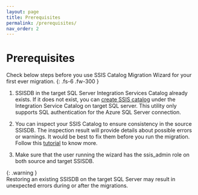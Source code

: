 ```yaml
---
layout: page
title: Prerequisites
permalink: /prerequisites/
nav_order: 2
---
```


# Prerequisites
Check below steps before you use SSIS Catalog Migration Wizard for your first ever migration.
{: .fs-6 .fw-300 }

1. SSISDB in the target SQL Server Integration Services Catalog already exists. If it does not exist, you can [create SSIS catalog](https://azureops.org/articles/create-ssis-catalog/) under the Integration 
Service Catalog on target SQL server. This utility only supports SQL authentication for the Azure SQL Server connection.

2. You can inspect your SSIS Catalog to ensure consistency in the source SSISDB. The inspection result will provide details about possible errors or warnings. It would be best to fix them before you run the 
migration. Follow this [tutorial](https://azureops.org/articles/is-your-ssis-catalog-migration-ready/) to know more.

3. Make sure that the user running the wizard has the ssis_admin role on both source and target SSISDB.

{: .warning }  
Restoring an existing SSISDB on the target SQL Server may result in unexpected errors during or after the migrations.
